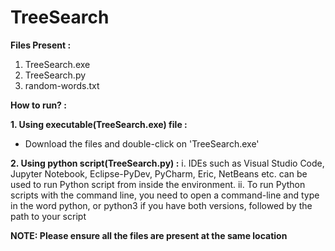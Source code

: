 # TreeSearch

**Files Present :**
1. TreeSearch.exe
2. TreeSearch.py
3. random-words.txt

**How to run? :**

**1. Using executable(TreeSearch.exe) file :**
 - Download the files and double-click on 'TreeSearch.exe'
 
**2. Using python script(TreeSearch.py) :**
   i. IDEs such as Visual Studio Code, Jupyter Notebook, Eclipse-PyDev, PyCharm, Eric, NetBeans etc. can be used to run Python script from inside the environment.
   ii. To run Python scripts with the command line, you need to open a command-line and type in the word python, or python3 if you have both versions, followed by the        path to your script
   
 **NOTE:  Please ensure all the files are present at the same location**
